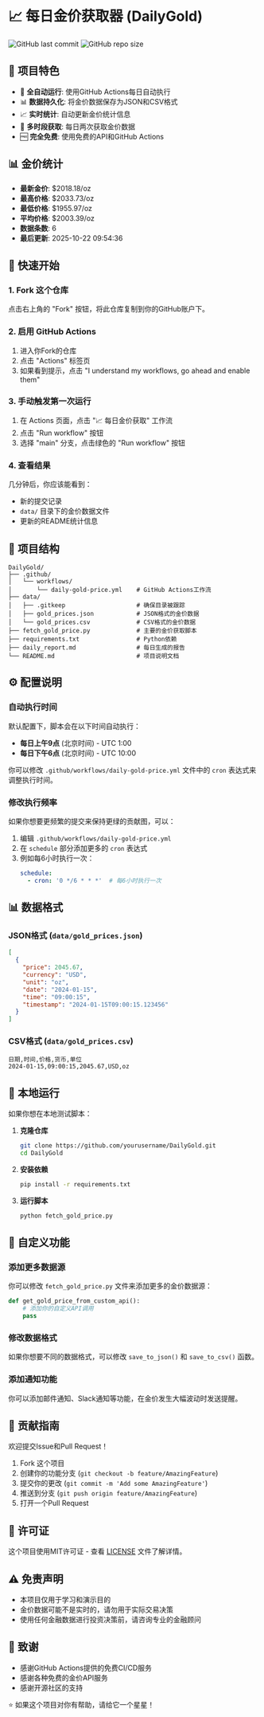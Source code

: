 # 📈 每日金价获取器 (DailyGold)


![GitHub last commit](https://img.shields.io/github/last-commit/Mrkk1/DailyGold)
![GitHub repo size](https://img.shields.io/github/repo-size/Mrkk1/DailyGold)



## 🌟 项目特色

- 🤖 **全自动运行**: 使用GitHub Actions每日自动执行
- 📊 **数据持久化**: 将金价数据保存为JSON和CSV格式
- 📈 **实时统计**: 自动更新金价统计信息
- 🔄 **多时段获取**: 每日两次获取金价数据
- 🆓 **完全免费**: 使用免费的API和GitHub Actions







## 📊 金价统计

- **最新金价**: $2018.18/oz
- **最高价格**: $2033.73/oz
- **最低价格**: $1955.97/oz
- **平均价格**: $2003.39/oz
- **数据条数**: 6
- **最后更新**: 2025-10-22 09:54:36

## 🚀 快速开始

### 1. Fork 这个仓库

点击右上角的 "Fork" 按钮，将此仓库复制到你的GitHub账户下。

### 2. 启用 GitHub Actions

1. 进入你Fork的仓库
2. 点击 "Actions" 标签页
3. 如果看到提示，点击 "I understand my workflows, go ahead and enable them"

### 3. 手动触发第一次运行

1. 在 Actions 页面，点击 "📈 每日金价获取" 工作流
2. 点击 "Run workflow" 按钮
3. 选择 "main" 分支，点击绿色的 "Run workflow" 按钮

### 4. 查看结果

几分钟后，你应该能看到：
- 新的提交记录
- `data/` 目录下的金价数据文件
- 更新的README统计信息

## 📁 项目结构

```
DailyGold/
├── .github/
│   └── workflows/
│       └── daily-gold-price.yml    # GitHub Actions工作流
├── data/
│   ├── .gitkeep                    # 确保目录被跟踪
│   ├── gold_prices.json            # JSON格式的金价数据
│   └── gold_prices.csv             # CSV格式的金价数据
├── fetch_gold_price.py             # 主要的金价获取脚本
├── requirements.txt                # Python依赖
├── daily_report.md                 # 每日生成的报告
└── README.md                       # 项目说明文档
```

## ⚙️ 配置说明

### 自动执行时间

默认配置下，脚本会在以下时间自动执行：
- **每日上午9点** (北京时间) - UTC 1:00
- **每日下午6点** (北京时间) - UTC 10:00

你可以修改 `.github/workflows/daily-gold-price.yml` 文件中的 `cron` 表达式来调整执行时间。

### 修改执行频率

如果你想要更频繁的提交来保持更绿的贡献图，可以：

1. 编辑 `.github/workflows/daily-gold-price.yml`
2. 在 `schedule` 部分添加更多的 `cron` 表达式
3. 例如每6小时执行一次：
   ```yaml
   schedule:
     - cron: '0 */6 * * *'  # 每6小时执行一次
   ```

## 📊 数据格式

### JSON格式 (`data/gold_prices.json`)

```json
[
  {
    "price": 2045.67,
    "currency": "USD",
    "unit": "oz",
    "date": "2024-01-15",
    "time": "09:00:15",
    "timestamp": "2024-01-15T09:00:15.123456"
  }
]
```

### CSV格式 (`data/gold_prices.csv`)

```csv
日期,时间,价格,货币,单位
2024-01-15,09:00:15,2045.67,USD,oz
```

## 🔧 本地运行

如果你想在本地测试脚本：

1. **克隆仓库**
   ```bash
   git clone https://github.com/yourusername/DailyGold.git
   cd DailyGold
   ```

2. **安装依赖**
   ```bash
   pip install -r requirements.txt
   ```

3. **运行脚本**
   ```bash
   python fetch_gold_price.py
   ```

## 🎯 自定义功能

### 添加更多数据源

你可以修改 `fetch_gold_price.py` 文件来添加更多的金价数据源：

```python
def get_gold_price_from_custom_api():
    # 添加你的自定义API调用
    pass
```

### 修改数据格式

如果你想要不同的数据格式，可以修改 `save_to_json()` 和 `save_to_csv()` 函数。

### 添加通知功能

你可以添加邮件通知、Slack通知等功能，在金价发生大幅波动时发送提醒。

## 🤝 贡献指南

欢迎提交Issue和Pull Request！

1. Fork 这个项目
2. 创建你的功能分支 (`git checkout -b feature/AmazingFeature`)
3. 提交你的更改 (`git commit -m 'Add some AmazingFeature'`)
4. 推送到分支 (`git push origin feature/AmazingFeature`)
5. 打开一个Pull Request

## 📝 许可证

这个项目使用MIT许可证 - 查看 [LICENSE](LICENSE) 文件了解详情。

## ⚠️ 免责声明

- 本项目仅用于学习和演示目的
- 金价数据可能不是实时的，请勿用于实际交易决策
- 使用任何金融数据进行投资决策前，请咨询专业的金融顾问

## 🙏 致谢

- 感谢GitHub Actions提供的免费CI/CD服务
- 感谢各种免费的金价API服务
- 感谢开源社区的支持

⭐ 如果这个项目对你有帮助，请给它一个星星！

